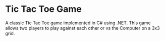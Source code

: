 # Tic Tac Toe Game
 A classic Tic Tac Toe game implemented in C# using .NET. This game allows two players to play against each other or vs the Computer on a 3x3 grid.
